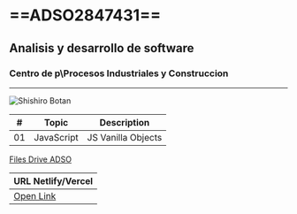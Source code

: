 # ==ADSO2847431==
## Analisis y desarrollo de software
### Centro de p\Procesos Industriales y Construccion

---

![Shishiro Botan](https://tinyurl.com/mwpvt9cy)

| # | Topic      | Description      |
|---|---         |---               |
|01 | JavaScript | JS Vanilla Objects|

[Files Drive ADSO](https://tinyurl.com/4657t2vw)

|URL Netlify/Vercel|
|--- |
| [Open Link](https://adso2847431-five.vercel.app) |

